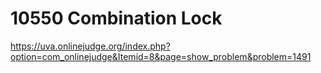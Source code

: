 # 10550	Combination Lock

https://uva.onlinejudge.org/index.php?option=com_onlinejudge&Itemid=8&page=show_problem&problem=1491